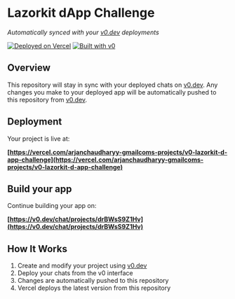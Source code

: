# Lazorkit dApp Challenge

*Automatically synced with your [v0.dev](https://v0.dev) deployments*

[![Deployed on Vercel](https://img.shields.io/badge/Deployed%20on-Vercel-black?style=for-the-badge&logo=vercel)](https://vercel.com/arjanchaudharyy-gmailcoms-projects/v0-lazorkit-d-app-challenge)
[![Built with v0](https://img.shields.io/badge/Built%20with-v0.dev-black?style=for-the-badge)](https://v0.dev/chat/projects/drBWsS9Z1Hv)

## Overview

This repository will stay in sync with your deployed chats on [v0.dev](https://v0.dev).
Any changes you make to your deployed app will be automatically pushed to this repository from [v0.dev](https://v0.dev).

## Deployment

Your project is live at:

**[https://vercel.com/arjanchaudharyy-gmailcoms-projects/v0-lazorkit-d-app-challenge](https://vercel.com/arjanchaudharyy-gmailcoms-projects/v0-lazorkit-d-app-challenge)**

## Build your app

Continue building your app on:

**[https://v0.dev/chat/projects/drBWsS9Z1Hv](https://v0.dev/chat/projects/drBWsS9Z1Hv)**

## How It Works

1. Create and modify your project using [v0.dev](https://v0.dev)
2. Deploy your chats from the v0 interface
3. Changes are automatically pushed to this repository
4. Vercel deploys the latest version from this repository